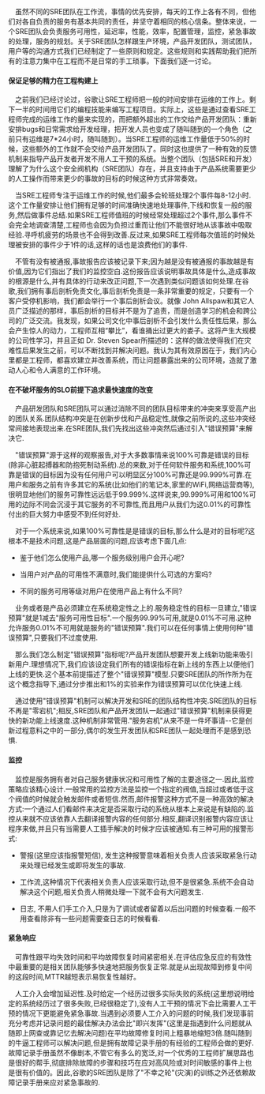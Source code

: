 &emsp;虽然不同的SRE团队在工作流，事情的优先安排，每天的工作上各有不同，但他们对各自负责的服务有基本共同的责任，并坚守着相同的核心信条。整体来说，一个SRE团队会负责服务可用性，延迟率，性能，效率，配置管理，监控，紧急事故的处理，服务的规划。关于SRE团队怎样跟生产环境，产品开发团队，测试团队，用户等的沟通方式我们已经制定了一些原则和规定。这些规则和实践帮助我们把所有的注意力集中在工程而不是日常的手工琐事。下面我们逐一讨论。

#### 保证足够的精力在工程构建上

&emsp;之前我们已经讨论过，谷歌让SRE工程师把一般的时间安排在运维的工作上。剩下一半的时间用它们的编程技能来编写工程项目。实际上，这些是通过查看SRE工程师完成的运维工作的量来实现的，而把额外超出的工作交给产品开发团队：重新安排bugs和日常需求给开发经理，把开发人员也变成了随叫随到的一个角色（之前只有运维是7*24小时，随叫随到）。当SRE工程师的运维工作量低于50%的时候，这些额外的工作就不会交给产品开发团队了。同时这也提供了一种有效的反馈机制来指导产品开发者开发不用人工干预的系统。当整个团队（包括SRE和开发）理解了为什么这个安全阀机构（SRE团队）存在，并且支持由于产品系统需要更少的人工操作而带来更少的事故的目标的时候这种方式非常奏效。

&emsp;当SRE工程师专注于运维工作的时候,他们最多会轮班处理2个事件每8-12小时.这个工作量安排让他们拥有足够的时间准确快速地处理事件,下线和恢复一般的服务,然后做事件总结.如果SRE工程师值班的时候经常处理超过2个事件,那么事件不会完全地调查清楚,工程师也会因为负担过重而让他们不能很好地从该事故中吸取经验.寻呼机疲劳的场景也不会得到改善.反过来,如果SRE工程师每次值班的时候处理被安排的事件少于1件的话,这样的话也是浪费他们的事件.

&emsp;不管有没有被通报,事故报告应该被记录下来;因为越是没有被通报的事故越是有价值,因为它们指出了我们的监控空白.这份报告应该说明事故具体是什么,造成事故的根源是什么,并有具体的行动来改正问题,下一次遇到类似问题该如何处理.在谷歌,我们拥有事后剖析免责文化,事后剖析免责是一条非常重要的规定，只要有一个客户受停机影响，我们都会举行一个事后剖析会议。就像 John Allspaw和其它人员广泛描述的那样，事后剖析的目标并不是为了追责，而是创造学习的机会和跨公司的广泛交流。我发现，如果公司文化中事后剖析不会引发什么责任性后果，那么会产生惊人的动力，工程师互相“攀比”，看谁捅出过更大的娄子。这将产生大规模的公司性学习，并且正如 Dr. Steven Spear所描述的：这样的做法使得我们在灾难性后果发生之前，可以不断找到并解决问题。我认为其有效原因在于，我们内心里都是工程师，都喜欢建立并改善系统，而让问题暴露出来的公司环境，造就了激动人心和令人满意的工作环境。

#### 在不破坏服务的SLO前提下追求最快速度的改变

&emsp;产品研发团队和SRE团队可以通过消除不同的团队目标带来的冲突来享受高产出的团队关系.团队结构冲突是在创新步伐和产品稳定性,就像之前所说的,这些冲突经常间接地表现出来.在SRE团队,我们先找出这些冲突然后通过引入"错误预算"来解决它.

&emsp;"错误预算"源于这样的观察报告,对于大多数事情来说100%可靠是错误的目标(除非心脏起搏器和防抱死制动系统).总的来数,对于任何软件服务和系统,100%可靠是错误的目标因为没有任何用户可以明显区分100%可靠还是99.999%可靠.在用户和服务之前有许多其它的系统(比如他们的笔记本,家里的WiFi,网络运营商等),很明显地他们的服务可靠性远远低于99.999%.这样说来,99.999%可用和100%可用的边际不同会沉浸于其它服务的不可靠性,而且用户从我们为这0.01%的可靠性付出的巨大努力中感受不到任何好处.

&emsp;对于一个系统来说,如果100%可靠性是是错误的目标,那么什么是对的目标呢?这根本不是技术问题,这是产品层面的问题,应该考虑下面几点:

* 鉴于他们怎么使用产品,哪一个服务级别用户会开心呢?

* 当用户对产品的可用性不满意时,我们能提供什么可选的方案吗?

* 不同的服务可用等级对用户在使用产品上有什么不同?

&emsp;业务或者是产品必须建立在系统稳定性之上的.服务稳定性的目标一旦建立,"错误预算"就是1减去"服务可用性目标".一个服务99.99%可用,就是0.01%不可用.这种允许服务0.01%不可用就是服务的"错误预算".我们可以在任何事情上使用何种"错误预算",只要我们不过度使用.

&emsp;那么我们怎么制定"错误预算"指标呢?产品开发团队想要开发上线新功能来吸引新用户.理想情况下,我们应该设定我们所有的错误指标在新上线的东西上以便他们上线的更快.这个基本前提描述了整个"错误预算"模型.只要SRE团队的所作所为在这个概念指导下,通过分步推出和1%的实验来作为错误预算可以优化快速上线.

&emsp;通过使用"错误预算"机制可以解决开发和SRE的团队结构性冲突.SRE团队的目标不再是"零宕机";相反,SRE团队和产品开发团队一起通过"错误预算"机制来获得更快的新功能上线速度.这种机制非常管用."服务宕机"从来不是一件坏事请--它是创新过程意料之中的一部分,偶尔的发生开发团队和SRE团队一起处理而不是感到恐惧.

#### 监控

&emsp;监控是服务拥有者对自己服务健康状况和可用性了解的主要途径之一.因此,监控策略应该精心设计.一般常用的监控方法是监控一个指定的阀值,当超过或者低于这个阀值的时候就会触发邮件或者短信.然而,邮件报警这种方式不是一种高效的解决方式:一个通过人们看邮件来决定是否采取行动的系统从根本上来说是有缺陷的.监控从来就不应该依靠人去翻译报警内容的任何部分.相反,翻译识别报警内容应该让程序来做,并且只有当需要人工插手解决的时候才应该被通知.有三种可用的报警形式:

* 警报(这里应该指报警短信), 发生这种报警意味着相关负责人应该采取紧急行动来处理已经发生或即将发生的事故.

* 工作流,这种情况下代表相关负责人应该采取行动,但不是很紧急.系统不会自动解决这个问题,相关负责人稍微处理一下就不会有大问题发生.

* 日志, 不用人们手工介入,只是为了调试或者留着以后出问题的时候查看.一般不用查看除非有一些问题需要查日志的时候看看.

#### 紧急响应

&emsp;可靠性跟平均失效时间和平均故障恢复时间紧密相关.在评估应急反应的有效性中最重要的是相关团队能够多快速地把服务恢复正常.就是从出现故障到修复中间的这段时间,MTTR越短表示易恢复性越好。

&emsp;人工介入会增加延迟性.及时给定一个经历过很多实际失败的系统(这里想说明给定的系统经历过了很多失败,已经很稳定了),没有人工干预的情况下会比需要人工干预的情况下更能避免紧急事故.当遇到必须要人工介入的问题的时候,我们发现事前充分考虑并记录问题的最佳解决办法会比"即兴发挥"(这里是指遇到什么问题就从随即上网查或靠记忆去解决问题)在平均故障修复时间上粗暴地缩短3倍.随叫随到的牛逼工程师可以解决问题,但是拥有故障记录手册的有经验的工程师会做的更好.故障记录手册虽然不像剧本,不管它有多么的宽泛,对一个优秀的工程师扩展思路也是很好的帮手,彻底排除故障的步骤和技巧在应对高风险或对时间敏感的事件上也是很有价值的。因此,谷歌的SRE团队是除了"不幸之轮"(灾演)的训练之外还依赖故障记录手册来应对紧急事故的.
